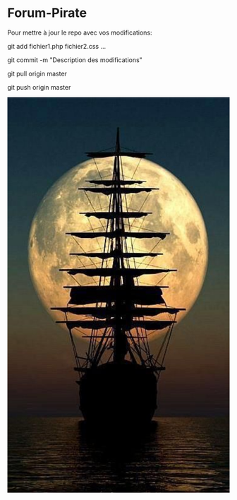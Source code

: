 # Forum-Pirate

Pour mettre à jour le repo avec vos modifications:

git add fichier1.php fichier2.css ...

git commit -m "Description des modifications"

git pull origin master

git push origin master

<img src="img/bateau.jpg" width="546" alt="Bateau Pirate" />
